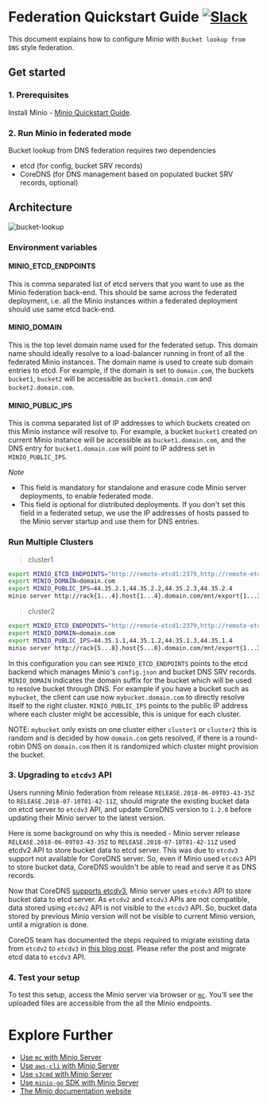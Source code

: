 # Federation Quickstart Guide [![Slack](https://slack.minio.io/slack?type=svg)](https://slack.minio.io)
This document explains how to configure Minio with `Bucket lookup from DNS` style federation.

## Get started

### 1. Prerequisites
Install Minio - [Minio Quickstart Guide](https://docs.minio.io/docs/minio-quickstart-guide).

### 2. Run Minio in federated mode
Bucket lookup from DNS federation requires two dependencies

- etcd (for config, bucket SRV records)
- CoreDNS (for DNS management based on populated bucket SRV records, optional)

## Architecture

![bucket-lookup](https://github.com/minio/minio/blob/master/docs/federation/lookup/bucket-lookup.png?raw=true)

### Environment variables

#### MINIO_ETCD_ENDPOINTS

This is comma separated list of etcd servers that you want to use as the Minio federation back-end. This should
be same across the federated deployment, i.e. all the Minio instances within a federated deployment should use same
etcd back-end.

#### MINIO_DOMAIN

This is the top level domain name used for the federated setup. This domain name should ideally resolve to a load-balancer
running in front of all the federated Minio instances. The domain name is used to create sub domain entries to etcd. For
example, if the domain is set to `domain.com`, the buckets `bucket1`, `bucket2` will be accessible as `bucket1.domain.com`
and `bucket2.domain.com`.

#### MINIO_PUBLIC_IPS

This is comma separated list of IP addresses to which buckets created on this Minio instance will resolve to. For example,
a bucket `bucket1` created on current Minio instance will be accessible as `bucket1.domain.com`, and the DNS entry for
`bucket1.domain.com` will point to IP address set in `MINIO_PUBLIC_IPS`.

*Note*

- This field is mandatory for standalone and erasure code Minio server deployments, to enable federated mode.
- This field is optional for distributed deployments. If you don't set this field in a federated setup, we use the IP addresses of
hosts passed to the Minio server startup and use them for DNS entries.

### Run Multiple Clusters

> cluster1

```sh
export MINIO_ETCD_ENDPOINTS="http://remote-etcd1:2379,http://remote-etcd2:4001"
export MINIO_DOMAIN=domain.com
export MINIO_PUBLIC_IPS=44.35.2.1,44.35.2.2,44.35.2.3,44.35.2.4
minio server http://rack{1...4}.host{1...4}.domain.com/mnt/export{1...32}
```

> cluster2

```sh
export MINIO_ETCD_ENDPOINTS="http://remote-etcd1:2379,http://remote-etcd2:4001"
export MINIO_DOMAIN=domain.com
export MINIO_PUBLIC_IPS=44.35.1.1,44.35.1.2,44.35.1.3,44.35.1.4
minio server http://rack{5...8}.host{5...8}.domain.com/mnt/export{1...32}
```

In this configuration you can see `MINIO_ETCD_ENDPOINTS` points to the etcd backend which manages Minio's
`config.json` and bucket DNS SRV records. `MINIO_DOMAIN` indicates the domain suffix for the bucket which
will be used to resolve bucket through DNS. For example if you have a bucket such as `mybucket`, the
client can use now `mybucket.domain.com` to directly resolve itself to the right cluster. `MINIO_PUBLIC_IPS`
points to the public IP address where each cluster might be accessible, this is unique for each cluster.

NOTE: `mybucket` only exists on one cluster either `cluster1` or `cluster2` this is random and
is decided by how `domain.com` gets resolved, if there is a round-robin DNS on `domain.com` then
it is randomized which cluster might provision the bucket.

### 3. Upgrading to `etcdv3` API

Users running Minio federation from release `RELEASE.2018-06-09T03-43-35Z` to `RELEASE.2018-07-10T01-42-11Z`, should migrate the existing bucket data on etcd server to `etcdv3` API, and update CoreDNS version to `1.2.0` before updating their Minio server to the latest version.

Here is some background on why this is needed - Minio server release `RELEASE.2018-06-09T03-43-35Z` to `RELEASE.2018-07-10T01-42-11Z` used etcdv2 API to store bucket data to etcd server. This was due to `etcdv3` support not available for CoreDNS server. So, even if Minio used `etcdv3` API to store bucket data, CoreDNS wouldn't be able to read and serve it as DNS records.

Now that CoreDNS [supports etcdv3](https://coredns.io/2018/07/11/coredns-1.2.0-release/), Minio server uses `etcdv3` API to store bucket data to etcd server. As `etcdv2` and `etcdv3` APIs are not compatible, data stored using `etcdv2` API is not visible to the `etcdv3` API. So, bucket data stored by previous Minio version will not be visible to current Minio version, until a migration is done.

CoreOS team has documented the steps required to migrate existing data from `etcdv2` to `etcdv3` in [this blog post](https://coreos.com/blog/migrating-applications-etcd-v3.html). Please refer the post and migrate etcd data to `etcdv3` API.

### 4. Test your setup

To test this setup, access the Minio server via browser or [`mc`](https://docs.minio.io/docs/minio-client-quickstart-guide). You’ll see the uploaded files are accessible from the all the Minio endpoints.

# Explore Further

- [Use `mc` with Minio Server](https://docs.minio.io/docs/minio-client-quickstart-guide)
- [Use `aws-cli` with Minio Server](https://docs.minio.io/docs/aws-cli-with-minio)
- [Use `s3cmd` with Minio Server](https://docs.minio.io/docs/s3cmd-with-minio)
- [Use `minio-go` SDK with Minio Server](https://docs.minio.io/docs/golang-client-quickstart-guide)
- [The Minio documentation website](https://docs.minio.io)
